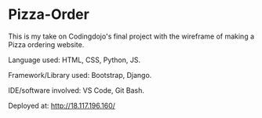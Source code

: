 # Pizza-Order

This is my take on Codingdojo's final project with the wireframe of making a Pizza ordering website.

Language used: HTML, CSS, Python, JS.

Framework/Library used: Bootstrap, Django.

IDE/software involved: VS Code, Git Bash.


Deployed at: http://18.117.196.160/
